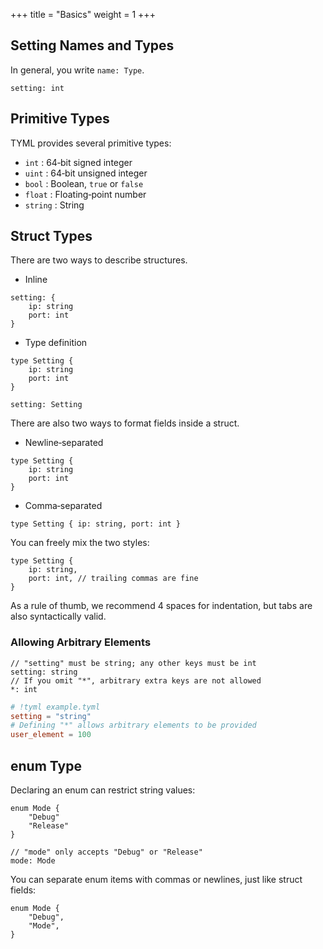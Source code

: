 +++
title = "Basics"
weight = 1
+++

## Setting Names and Types
In general, you write `name: Type`.
```tyml
setting: int
```

## Primitive Types
TYML provides several primitive types:
- `int`    : 64‑bit signed integer
- `uint`   : 64‑bit unsigned integer
- `bool`   : Boolean, `true` or `false`
- `float`  : Floating‑point number
- `string` : String

## Struct Types
There are two ways to describe structures.

- Inline
```tyml
setting: {
    ip: string
    port: int
}
```

- Type definition
```tyml
type Setting {
    ip: string
    port: int
}

setting: Setting
```

There are also two ways to format fields inside a struct.

- Newline‑separated
```tyml
type Setting {
    ip: string
    port: int
}
```

- Comma‑separated
```tyml
type Setting { ip: string, port: int }
```

You can freely mix the two styles:
```tyml
type Setting {
    ip: string,
    port: int, // trailing commas are fine
}
```

As a rule of thumb, we recommend 4 spaces for indentation, but tabs are also syntactically valid.

### Allowing Arbitrary Elements
```tyml
// "setting" must be string; any other keys must be int
setting: string
// If you omit "*", arbitrary extra keys are not allowed
*: int
```
```toml
# !tyml example.tyml
setting = "string"
# Defining "*" allows arbitrary elements to be provided
user_element = 100
```

## enum Type
Declaring an enum can restrict string values:
```tyml
enum Mode {
    "Debug"
    "Release"
}

// "mode" only accepts "Debug" or "Release"
mode: Mode
```

You can separate enum items with commas or newlines, just like struct fields:
```tyml
enum Mode {
    "Debug",
    "Mode",
}
```
